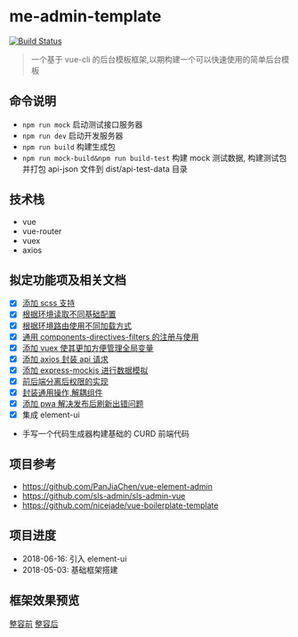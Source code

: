 # me-admin-template

[![Build Status](https://travis-ci.org/yimogit/me-admin-template.svg?branch=master)](https://travis-ci.org/yimogit/me-admin-template)

> 一个基于 vue-cli 的后台模板框架,以期构建一个可以快速使用的简单后台模板

## 命令说明

- `npm run mock` 启动测试接口服务器
- `npm run dev` 启动开发服务器
- `npm run build` 构建生成包
- `npm run mock-build&npm run build-test` 构建 mock 测试数据, 构建测试包并打包 api-json 文件到 dist/api-test-data 目录

## 技术栈

- vue
- vue-router
- vuex
- axios

## 拟定功能项及相关文档

- [x] [添加 scss 支持](./docs/01-vue项目中添加scss.md)
- [x] [根据环境读取不同基础配置](./docs/02-vue项目中根据环境读取不同基础配置.md)
- [x] [根据环境路由使用不同加载方式](./docs/03-vue项目中根据环境路由使用不同加载方式.md)
- [x] [通用 components-directives-filters 的注册与使用](./docs/04-vue项目中通用组件-指令-过滤器的注册与使用.md)
- [x] [添加 vuex 使其更加方便管理全局变量](./docs/05-vue项目中使用vuex进行状态管理.md)
- [x] [添加 axios 封装 api 请求](./docs/06-添加axios封装api请求.md)
- [x] [添加 express-mockjs 进行数据模拟](./docs/07-添加express-mockjs进行数据模拟.md)
- [x] [前后端分离后权限的实现](./docs/08-前后端分离后权限的实现.md)
- [x] [封装通用操作,解耦组件](./docs/09-封装通用操作以期解耦组件.md)
- [x] [添加 pwa 解决发布后刷新出错问题](./docs/10-为vue项目添加pwa解决发布后刷新出错问题.md)
- [x] 集成 element-ui
- 手写一个代码生成器构建基础的 CURD 前端代码

## 项目参考

- https://github.com/PanJiaChen/vue-element-admin
- https://github.com/sls-admin/sls-admin-vue
- https://github.com/nicejade/vue-boilerplate-template

## 项目进度

- 2018-06-16: 引入 element-ui
- 2018-05-03: 基础框架搭建

## 框架效果预览

[整容前](https://user-gold-cdn.xitu.io/2018/7/30/164eb657a68fc734)
[整容后](https://user-gold-cdn.xitu.io/2018/7/30/164eb657c9d8a813)
